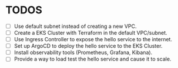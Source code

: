 # TODOS

- [ ] Use default subnet instead of creating a new VPC.
- [ ] Create a EKS Cluster with Terraform in the default VPC/subnet.
- [ ] Use Ingress Controller to expose the hello service to the internet.
- [ ] Set up ArgoCD to deploy the hello service to the EKS Cluster. 
- [ ] Install observability tools (Prometheus, Grafana, Kibana).
- [ ] Provide a way to load test the hello service and cause it to scale.